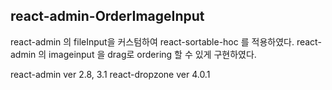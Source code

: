 ## react-admin-OrderImageInput

react-admin 의 fileInput을 커스텀하여 react-sortable-hoc 를 적용하였다.
react-admin 의 imageinput 을 drag로 ordering 할 수 있게 구현하였다.

react-admin ver 2.8, 3.1
react-dropzone ver 4.0.1
